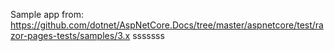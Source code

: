 Sample app from: https://github.com/dotnet/AspNetCore.Docs/tree/master/aspnetcore/test/razor-pages-tests/samples/3.x
sssssss